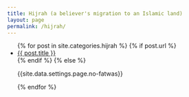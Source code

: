 ```yaml
---
title: Hijrah (a believer's migration to an Islamic land)
layout: page
permalink: /hijrah/
---
```


<article class="post">
<ul class="posts">
  {% for post in site.categories.hijrah %}
    {% if post.url %}
    <li>
    <a href="{{ post.url }}">{{ post.title }}</a>
    </li>
    {% endif %}
    {% else %}
    <p>{{site.data.settings.page.no-fatwas}}</p>
  {% endfor %}
</ul>
</article>
